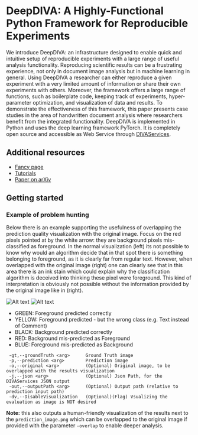 # DeepDIVA: A Highly-Functional Python Framework for Reproducible Experiments

We introduce DeepDIVA: an infrastructure designed to enable quick and
intuitive setup of reproducible experiments with a large range of useful
analysis functionality.
Reproducing scientific results can be a frustrating experience, not only
in document image analysis but in machine learning in general.
Using DeepDIVA a researcher can either reproduce a given experiment with
a very limited amount of information or share their own experiments with
others.
Moreover, the framework offers a large range of functions, such as
boilerplate code, keeping track of experiments, hyper-parameter
optimization, and visualization of data and results.
To demonstrate the effectiveness of this framework, this paper presents
case studies in the area of handwritten document analysis where
researchers benefit from the integrated functionality.
DeepDIVA is implemented in Python and uses the deep learning framework
PyTorch.
It is completely open source and accessible as Web Service through
[DIVAServices](http://divaservices.unifr.ch).

## Additional resources

- [Fancy page](https://github.com/DIVA-DIA/DeepDIVA)
- [Tutorials](https://github.com/DIVA-DIA/DeepDIVA)
- [Paper on arXiv](https://github.com/DIVA-DIA/DeepDIVA)



## Getting started

### Example of problem hunting

Below there is an example supporting the usefulness of overlapping the prediction quality visualization with the original image.
Focus on the red pixels pointed at by the white arrow: they are background pixels mis-classified as foreground.
In the normal visualization (left) its not possible to know why would an algorithm decide that in that
spot there is something belonging to foreground, as it is clearly far from regular text.
However, when overlapped with the original image (right) one can clearly see that in this area there is an
ink stain which could explain why the classification algorithm is deceived into thinking these pixel were
foreground. This kind of interpretation is obviously not possible without the information provided by the
original image like in (right).

![Alt text](examples/visualization_error.png?raw=true)
![Alt text](examples/overlap_error.png?raw=true)

- GREEN:   Foreground predicted correctly
- YELLOW:  Foreground predicted - but the wrong class (e.g. Text instead of Comment)
- BLACK:   Background predicted correctly
- RED:     Background mis-predicted as Foreground
- BLUE:    Foreground mis-predicted as Background

```
 -gt,--groundTruth <arg>      Ground Truth image
 -p,--prediction <arg>        Prediction image
 -o,--original <arg>          (Optional) Original image, to be overlapped with the results visualization
 -j,--json <arg>              (Optional) Json Path, for the DIVAServices JSON output
 -out,--outputPath <arg>      (Optional) Output path (relative to prediction input path)
 -dv,--DisableVisualization   (Optional)(Flag) Vsualizing the evaluation as image is NOT desired
 ```
**Note:** this also outputs a human-friendly visualization of the results next to the
 `prediction_image.png` which can be overlapped to the original image if provided
 with the parameter `-overlap` to enable deeper analysis.

